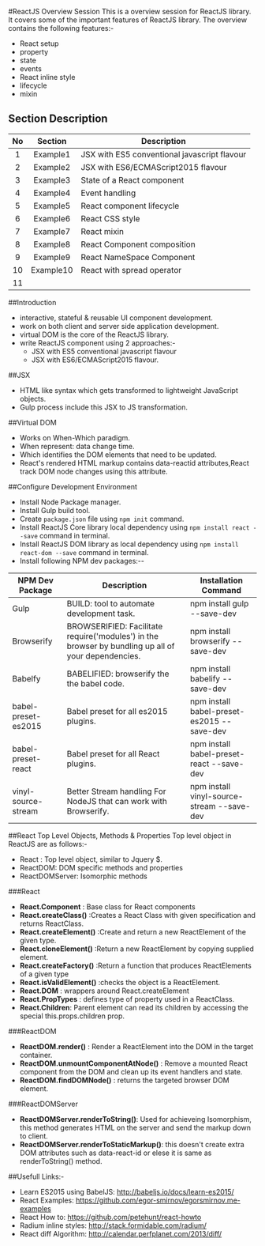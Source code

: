 #ReactJS Overview Session
This is a overview session for ReactJS library.
It covers some of the important features of ReactJS library.
The overview contains the following features:-
- React setup
- property
- state
- events
- React inline style
- lifecycle
- mixin

## Section Description

| No 	|  Section  	| Description                                  	|
|:--:	|:---------:	|----------------------------------------------	|
|  1 	|  Example1 	| JSX with ES5 conventional javascript flavour 	|
|  2 	|  Example2 	| JSX with ES6/ECMAScript2015 flavour          	|
|  3 	|  Example3 	| State of a React component                   	|
|  4 	|  Example4 	| Event handling                               	|
|  5 	|  Example5 	| React component lifecycle                    	|
|  6 	|  Example6 	| React CSS style                              	|
|  7 	|  Example7 	| React mixin                                  	|
|  8 	|  Example8 	| React Component composition                  	|
|  9 	|  Example9 	| React NameSpace Component                    	|
| 10 	| Example10 	| React with spread operator                   	|
| 11 	|           	|                                              	|


##Introduction
- interactive, stateful & reusable UI component development.
- work on both client and server side application development.
- virtual DOM is the core of the ReactJS library.
- write ReactJS component using 2 approaches:-
    - JSX with ES5 conventional javascript flavour
    - JSX with ES6/ECMAScript2015 flavour.
    
##JSX
- HTML like syntax which gets transformed to lightweight JavaScript objects.
- Gulp process include this JSX to JS transformation.

##Virtual DOM
- Works on When-Which paradigm. 
- When represent: data change time. 
- Which identifies the DOM elements that need to be updated.
- React's rendered HTML markup contains data-reactid attributes,React track DOM node changes using this attribute.

    
##Configure Development Environment
- Install Node Package manager.
- Install Gulp build tool.
- Create  `package.json` file using `npm init` command.
- Install ReactJS Core library local dependency using `npm install react --save` command in terminal.
- Install ReactJS DOM library as local dependency using `npm install react-dom --save` command in terminal.
- Install following NPM dev packages:--

| NPM Dev Package     | Description                                                                                         | Installation Command                       |
|---------------------|-----------------------------------------------------------------------------------------------------|--------------------------------------------|
| Gulp                | BUILD: tool to automate development task.                                                           | npm install gulp --save-dev                |
| Browserify          | BROWSERIFIED: Facilitate require('modules') in the browser by bundling up all of your dependencies. | npm install browserify --save-dev          |
| Babelfy             | BABELIFIED: browserify the the babel code.                                                          | npm install babelify --save-dev            |
| babel-preset-es2015 | Babel preset for all es2015 plugins.                                                                | npm install babel-preset-es2015 --save-dev |
| babel-preset-react  | Babel preset for all React plugins.                                                                 | npm install babel-preset-react --save-dev  |
| vinyl-source-stream | Better Stream handling For NodeJS that can work with Browserify.                                    | npm install vinyl-source-stream --save-dev |


##React Top Level Objects, Methods & Properties
Top level object in ReactJS are as follows:-
- React : Top level object, similar to Jquery $.
- ReactDOM: DOM specific methods and properties
- ReactDOMServer: Isomorphic methods

###React 
- **React.Component** : Base class for React components
- **React.createClass()** :Creates a React Class with given specification and returns ReactClass.
- **React.createElement()** :Create and return a new ReactElement of the given type.
- **React.cloneElement()** :Return a new ReactElement by copying supplied element.
- **React.createFactory()** :Return a function that produces ReactElements of a given type
- **React.isValidElement()** :checks the object is a ReactElement.
- **React.DOM** : wrappers around React.createElement 
- **React.PropTypes** : defines type of property used in a ReactClass.
- **React.Children**: Parent element can read its children by accessing the special this.props.children prop.

###ReactDOM
- **ReactDOM.render()** : Render a ReactElement into the DOM in the target container.
- **ReactDOM.unmountComponentAtNode()** : Remove a mounted React component from the DOM and clean up its event handlers and state.
- **ReactDOM.findDOMNode()** : returns the targeted browser DOM element. 

###ReactDOMServer
- **ReactDOMServer.renderToString()**: Used for achieveing Isomorphism, this method generates HTML on the server and send the markup down to client.
- **ReactDOMServer.renderToStaticMarkup()**: this doesn't create extra DOM attributes such as data-react-id or elese it is same as renderToString() method.

##Usefull Links:-
- Learn ES2015 using BabelJS: http://babeljs.io/docs/learn-es2015/
- React Examples: https://github.com/egor-smirnov/egorsmirnov.me-examples
- React How to: https://github.com/petehunt/react-howto
- Radium inline styles: http://stack.formidable.com/radium/
- React diff Algorithm: http://calendar.perfplanet.com/2013/diff/
